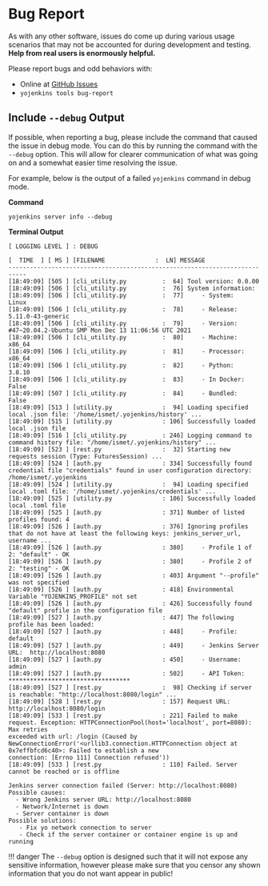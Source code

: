 # Bug Report



As with any other software, issues do come up during various usage scenarios
that may not be accounted for during development and testing.
**Help from real users is enormously helpful.**

Please report bugs and odd behaviors with:

- Online at [GitHub Issues](https://github.com/ismet55555/yojenkins/issues/new?assignees=ismet55555&labels=bug%2Ctriage&template=bug_report.yml&title=%5BBug%5D%3A+)
- `yojenkins tools bug-report`


## Include `--debug` Output

If possible, when reporting a bug, please include the command that caused
the issue in debug mode. You can do this by running the command
with the `--debug` option. This will allow for clearer communication of what was going on
and a somewhat easier time resolving the issue.

For example, below is the output of a failed `yojenkins` command in debug mode.

**Command**

```
yojenkins server info --debug
```

**Terminal Output**

```text
[ LOGGING LEVEL ] : DEBUG

[  TIME  ] [ MS ] [FILENAME              :  LN] MESSAGE
---------------------------------------------------------------------------
[18:49:09] [505 ] [cli_utility.py          :  64] Tool version: 0.0.00
[18:49:09] [506 ] [cli_utility.py          :  76] System information:
[18:49:09] [506 ] [cli_utility.py          :  77]     - System:    Linux
[18:49:09] [506 ] [cli_utility.py          :  78]     - Release:   5.11.0-43-generic
[18:49:09] [506 ] [cli_utility.py          :  79]     - Version:   #47~20.04.2-Ubuntu SMP Mon Dec 13 11:06:56 UTC 2021
[18:49:09] [506 ] [cli_utility.py          :  80]     - Machine:   x86_64
[18:49:09] [506 ] [cli_utility.py          :  81]     - Processor: x86_64
[18:49:09] [506 ] [cli_utility.py          :  82]     - Python:    3.8.10
[18:49:09] [506 ] [cli_utility.py          :  83]     - In Docker: False
[18:49:09] [507 ] [cli_utility.py          :  84]     - Bundled:   False
[18:49:09] [513 ] [utility.py              :  94] Loading specified local .json file: '/home/ismet/.yojenkins/history' ...
[18:49:09] [515 ] [utility.py              : 106] Successfully loaded local .json file
[18:49:09] [516 ] [cli_utility.py          : 246] Logging command to command history file: "/home/ismet/.yojenkins/history" ...
[18:49:09] [523 ] [rest.py                 :  32] Starting new requests session (Type: FuturesSession) ...
[18:49:09] [524 ] [auth.py                 : 334] Successfully found credential file "credentials" found in user configuration directory: /home/ismet/.yojenkins
[18:49:09] [524 ] [utility.py              :  94] Loading specified local .toml file: '/home/ismet/.yojenkins/credentials' ...
[18:49:09] [525 ] [utility.py              : 106] Successfully loaded local .toml file
[18:49:09] [525 ] [auth.py                 : 371] Number of listed profiles found: 4
[18:49:09] [526 ] [auth.py                 : 376] Ignoring profiles that do not have at least the following keys: jenkins_server_url, username ...
[18:49:09] [526 ] [auth.py                 : 380]     - Profile 1 of 2: "default" - OK
[18:49:09] [526 ] [auth.py                 : 380]     - Profile 2 of 2: "testing" - OK
[18:49:09] [526 ] [auth.py                 : 403] Argument "--profile" was not specified
[18:49:09] [526 ] [auth.py                 : 418] Environmental Variable "YOJENKINS_PROFILE" not set
[18:49:09] [526 ] [auth.py                 : 426] Successfully found "default" profile in the configuration file
[18:49:09] [527 ] [auth.py                 : 447] The following profile has been loaded:
[18:49:09] [527 ] [auth.py                 : 448]     - Profile:             default
[18:49:09] [527 ] [auth.py                 : 449]     - Jenkins Server URL:  http://localhost:8080
[18:49:09] [527 ] [auth.py                 : 450]     - Username:            admin
[18:49:09] [527 ] [auth.py                 : 502]     - API Token:           **********************************
[18:49:09] [527 ] [rest.py                 :  98] Checking if server is reachable: "http://localhost:8080/login" ...
[18:49:09] [528 ] [rest.py                 : 157] Request URL: http://localhost:8080/login
[18:49:09] [533 ] [rest.py                 : 221] Failed to make request. Exception: HTTPConnectionPool(host='localhost', port=8080): Max retries
exceeded with url: /login (Caused by NewConnectionError('<urllib3.connection.HTTPConnection object at 0x7effbfcd6c40>: Failed to establish a new
connection: [Errno 111] Connection refused'))
[18:49:09] [533 ] [rest.py                 : 110] Failed. Server cannot be reached or is offline

Jenkins server connection failed (Server: http://localhost:8080)
Possible causes:
  - Wrong Jenkins server URL: http://localhost:8080
  - Network/Internet is down
  - Server container is down
Possible solutions:
   - Fix yo network connection to server
   - Check if the server container or container engine is up and running
```


!!! danger
    The `--debug` option is designed such that it will not expose any sensitive information, however
    please make sure that you censor any shown information that you do not want appear in public!
